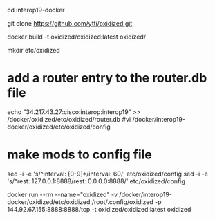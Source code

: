 cd interop19-docker

git clone https://github.com/ytti/oxidized.git

docker build -t oxidized/oxidized:latest oxidized/

mkdir etc/oxidized

# add a router entry to the router.db file 
echo "34.217.43.27:cisco:interop:interop19" >> /docker/oxidized/etc/oxidized/router.db
#vi /docker/interop19-docker/oxidized/etc/oxidized/config
# make mods to config file
sed -i -e 's/^interval: [0-9]*/interval: 60/' etc/oxidized/config
sed -i -e 's/^rest: 127.0.0.1:8888/rest: 0.0.0.0:8888/' etc/oxidized/config

docker run --rm --name="oxidized" -v /docker/interop19-docker/oxidized/etc/oxidized:/root/.config/oxidized -p 144.92.67.155:8888:8888/tcp -t oxidized/oxidized:latest oxidized
